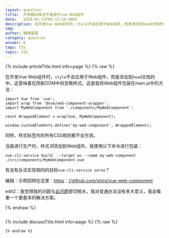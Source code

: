 ```yaml
---
layout: question
title:  开发期间样式不适用于vue Web组件
date:   2020-03-13T09:12:54.000Z
description: 在开发Vue Web组件时，style不会应用于Web组件，而是添加到head文档的中。这意味着在阴影DOM中将忽略样式。这是我将Web组件包装在main...
img: 
author: 猪猪蛋蛋
category: question
answer: 0
tags: CSS
topic: CSS
---
```

<div class="article-root">
  <div class="article">
    {% include articleTitle.html info=page %}
    {% raw %}
    <div class="article-content"><p><font style="vertical-align: inherit;"><font style="vertical-align: inherit;">在开发Vue Web组件时，</font></font><code>style</code><font style="vertical-align: inherit;"><font style="vertical-align: inherit;">不会应用于Web组件，而是添加到</font></font><code>head</code><font style="vertical-align: inherit;"><font style="vertical-align: inherit;">文档的中。</font><font style="vertical-align: inherit;">这意味着在阴影DOM中将忽略样式。</font><font style="vertical-align: inherit;">这是我将Web组件包装在main.js中的方法：</font></font></p>

<pre><code>import Vue from 'vue';<font></font>
import wrap from '@vue/web-component-wrapper';<font></font>
import MyWebComponent from './components/MyWebComponent';<font></font>
<font></font>
const WrappedElement = wrap(Vue, MyWebComponent);<font></font>
<font></font>
window.customElements.define('my-web-component', WrappedElement);<font></font>
</code></pre>

<p><font style="vertical-align: inherit;"><font style="vertical-align: inherit;">同样，样式标签内的所有CSS规则都不会生效。</font></font></p>

<p><font style="vertical-align: inherit;"><font style="vertical-align: inherit;">当我进行生产时，样式</font></font><em><font style="vertical-align: inherit;"><font style="vertical-align: inherit;">将</font></font></em><font style="vertical-align: inherit;"><font style="vertical-align: inherit;">添加到Web组件。</font><font style="vertical-align: inherit;">我使用以下命令进行包装：</font></font></p>

<pre><code>vue-cli-service build  --target wc --name my-web-component ./src/components/MyWebComponent.vue
</code></pre>

<p><font style="vertical-align: inherit;"><font style="vertical-align: inherit;">有没有办法实现相同的目标</font></font><code>vue-cli-service serve</code><font style="vertical-align: inherit;"><font style="vertical-align: inherit;">？</font></font></p>

<p><font style="vertical-align: inherit;"><font style="vertical-align: inherit;">编辑：示例回购在这里：</font><a href="https://github.com/snirp/vue-web-component" rel="noreferrer"><font style="vertical-align: inherit;">https</font></a><font style="vertical-align: inherit;">：</font></font><a href="https://github.com/snirp/vue-web-component" rel="noreferrer"><font style="vertical-align: inherit;"><font style="vertical-align: inherit;">//github.com/snirp/vue-web-component</font></font></a></p>

<p><font style="vertical-align: inherit;"><font style="vertical-align: inherit;">edit2：我觉得我的问题与</font></font><a href="https://github.com/vuejs/vue-web-component-wrapper/issues/12" rel="noreferrer"><font style="vertical-align: inherit;"><font style="vertical-align: inherit;">此问题</font></font></a><font style="vertical-align: inherit;"><font style="vertical-align: inherit;">密切相关</font><font style="vertical-align: inherit;">。</font><font style="vertical-align: inherit;">我对变通办法没有多大意义，我会看重一个更基本的解决方案。</font></font></p></div>
    {% endraw %}
  </div>
  <p style="height: 0;width:0;overflow: hidden;"> 第1475篇《开发期间样式不适用于vue Web组件》来自Winter(https://github.com/aiyld/aiyld.github.io)的站点</p>
  <div class="discuss-wrapper">
    {% include discussTitle.html info=page %}
    {% raw %}
    
    {% endraw %}
  </div>
<div>
